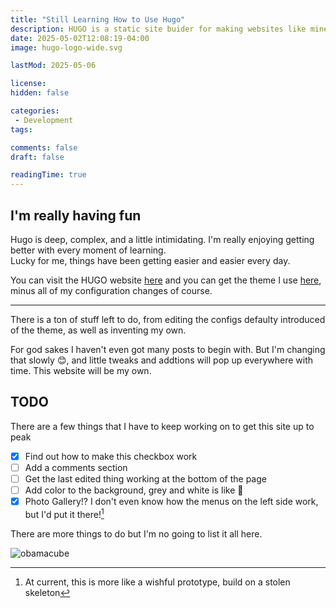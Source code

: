 ```yaml
---
title: "Still Learning How to Use Hugo"
description: HUGO is a static site buider for making websites like mine!
date: 2025-05-02T12:08:19-04:00
image: hugo-logo-wide.svg

lastMod: 2025-05-06

license: 
hidden: false

categories:
 - Development
tags:

comments: false
draft: false

readingTime: true
---
```


## I'm really having fun
Hugo is deep, complex, and a little intimidating. I'm really enjoying getting better with every moment of learning.  
Lucky for me, things have been getting easier and easier every day.

You can visit the HUGO website [here](https://gohugo.io/) and you can get the theme I use [here](https://github.com/CaiJimmy/hugo-theme-stack),  
minus all of my configuration changes of course.

---

There is a ton of stuff left to do, from editing the configs defaulty introduced of the theme, as well as inventing my own.

For god sakes I haven't even got many posts to begin with. But I'm changing that slowly 😊, and little tweaks and addtions will pop up everywhere with time. This website will be my own.  

## TODO
There are a few things that I have to keep working on to get this site up to peak
 - [x] Find out how to make this checkbox work
 - [ ] Add a comments section
 - [ ] Get the last edited thing working at the bottom of the page
 - [ ] Add color to the background, grey and white is like 🤮
 - [x] Photo Gallery!? I don't even know how the menus on the left side work, but I'd put it there![^*]
 [^*]: At current, this is more like a wishful prototype, build on a stolen skeleton
        
 
There are more things to do but I'm no going to list it all here.
 
 
![obamacube](https://media.tenor.com/R4Gc_y32GJcAAAAj/cubama-obama.gif "Obomba")
